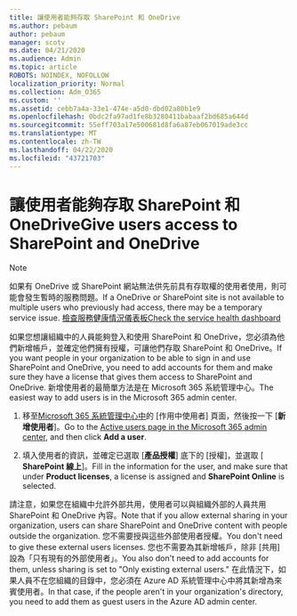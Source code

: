 ```yaml
---
title: 讓使用者能夠存取 SharePoint 和 OneDrive
ms.author: pebaum
author: pebaum
manager: scotv
ms.date: 04/21/2020
ms.audience: Admin
ms.topic: article
ROBOTS: NOINDEX, NOFOLLOW
localization_priority: Normal
ms.collection: Adm_O365
ms.custom: ''
ms.assetid: cebb7a4a-33e1-474e-a5d0-dbd02a80b1e9
ms.openlocfilehash: 0bdc2fa97ad1fe8b3280411babaaf2bd685a644d
ms.sourcegitcommit: 55eff703a17e500681d8fa6a87eb067019ade3cc
ms.translationtype: MT
ms.contentlocale: zh-TW
ms.lasthandoff: 04/22/2020
ms.locfileid: "43721703"
---
```

# <a name="give-users-access-to-sharepoint-and-onedrive"></a><span data-ttu-id="2c2b3-102">讓使用者能夠存取 SharePoint 和 OneDrive</span><span class="sxs-lookup"><span data-stu-id="2c2b3-102">Give users access to SharePoint and OneDrive</span></span>

> [!NOTE]
> <span data-ttu-id="2c2b3-103">如果有 OneDrive 或 SharePoint 網站無法供先前具有存取權的使用者使用，則可能會發生暫時的服務問題。</span><span class="sxs-lookup"><span data-stu-id="2c2b3-103">If a OneDrive or SharePoint site is not available to multiple users who previously had access, there may be a temporary service issue.</span></span> [<span data-ttu-id="2c2b3-104">檢查服務健康情況儀表板</span><span class="sxs-lookup"><span data-stu-id="2c2b3-104">Check the service health dashboard</span></span>](https://portal.office.com/adminportal/home#/servicehealth)
  
<span data-ttu-id="2c2b3-105">如果您想讓組織中的人員能夠登入和使用 SharePoint 和 OneDrive，您必須為他們新增帳戶，並確定他們擁有授權，可讓他們存取 SharePoint 和 OneDrive。</span><span class="sxs-lookup"><span data-stu-id="2c2b3-105">If you want people in your organization to be able to sign in and use SharePoint and OneDrive, you need to add accounts for them and make sure they have a license that gives them access to SharePoint and OneDrive.</span></span> <span data-ttu-id="2c2b3-106">新增使用者的最簡單方法是在 Microsoft 365 系統管理中心。</span><span class="sxs-lookup"><span data-stu-id="2c2b3-106">The easiest way to add users is in the Microsoft 365 admin center.</span></span>
  
1. <span data-ttu-id="2c2b3-107">移至[Microsoft 365 系統管理中心中](https://portal.office.com/adminportal/home#/users)的 [作用中使用者] 頁面，然後按一下 [**新增使用者**]。</span><span class="sxs-lookup"><span data-stu-id="2c2b3-107">Go to the [Active users page in the Microsoft 365 admin center](https://portal.office.com/adminportal/home#/users), and then click **Add a user**.</span></span>
    
2. <span data-ttu-id="2c2b3-108">填入使用者的資訊，並確定已選取 [**產品授權**] 底下的 [授權]，並選取 [ **SharePoint 線上**]。</span><span class="sxs-lookup"><span data-stu-id="2c2b3-108">Fill in the information for the user, and make sure that under **Product licenses**, a license is assigned and **SharePoint Online** is selected.</span></span> 
    
<span data-ttu-id="2c2b3-109">請注意，如果您在組織中允許外部共用，使用者可以與組織外部的人員共用 SharePoint 和 OneDrive 內容。</span><span class="sxs-lookup"><span data-stu-id="2c2b3-109">Note that if you allow external sharing in your organization, users can share SharePoint and OneDrive content with people outside the organization.</span></span> <span data-ttu-id="2c2b3-110">您不需要授與這些外部使用者授權。</span><span class="sxs-lookup"><span data-stu-id="2c2b3-110">You don't need to give these external users licenses.</span></span> <span data-ttu-id="2c2b3-111">您也不需要為其新增帳戶，除非 [共用] 設為「只有現有的外部使用者」。</span><span class="sxs-lookup"><span data-stu-id="2c2b3-111">You also don't need to add accounts for them, unless sharing is set to "Only existing external users."</span></span> <span data-ttu-id="2c2b3-112">在此情況下，如果人員不在您組織的目錄中，您必須在 Azure AD 系統管理中心中將其新增為來賓使用者。</span><span class="sxs-lookup"><span data-stu-id="2c2b3-112">In that case, if the people aren't in your organization's directory, you need to add them as guest users in the Azure AD admin center.</span></span>
  

